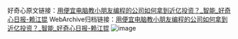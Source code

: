 好奇心原文链接：[用便宜电脑教小朋友编程的公司如何拿到近亿投资？_智能_好奇心日报-赖江锟](https://www.qdaily.com/articles/9197.html)
WebArchive归档链接：[用便宜电脑教小朋友编程的公司如何拿到近亿投资？_智能_好奇心日报-赖江锟](http://web.archive.org/web/20190623153920/https://www.qdaily.com/articles/9197.html)
![image](http://ww3.sinaimg.cn/large/007d5XDpgy1g3vev10gh4j30u01mpqow)